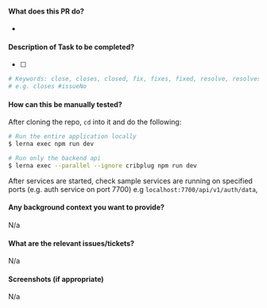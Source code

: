 #### What does this PR do?
* 

#### Description of Task to be completed?
 - [ ] 
```bash
# Keywords: close, closes, closed, fix, fixes, fixed, resolve, resolves, resolved,
# e.g. closes #issueNo
```

#### How can this be manually tested?
After cloning the repo, `cd` into it and do the following: 
```bash
# Run the entire application locally
$ lerna exec npm run dev

# Run only the backend api
$ lerna exec --parallel --ignore cribplug npm run dev
```
After services are started, check sample services are running on specified ports (e.g. auth service on port 7700) e.g `localhost:7700/api/v1/auth/data`, 

#### Any background context you want to provide?
N/a

#### What are the relevant issues/tickets?
N/a

#### Screenshots (if appropriate)
N/a

